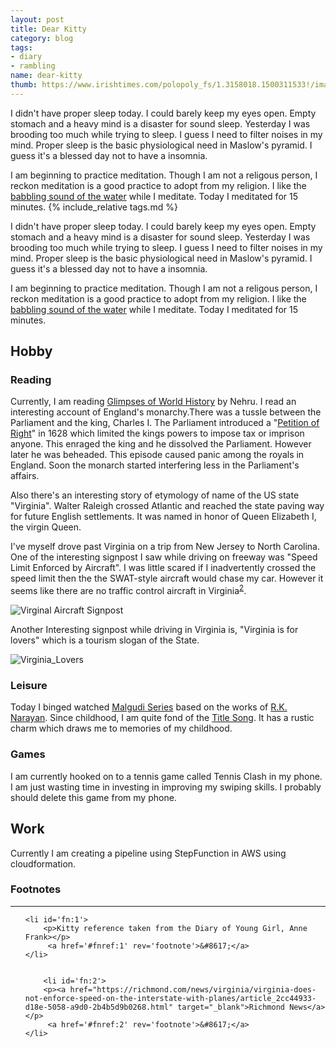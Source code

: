 ```yaml
---
layout: post
title: Dear Kitty
category: blog
tags:
- diary
- rambling
name: dear-kitty
thumb: https://www.irishtimes.com/polopoly_fs/1.3158018.1500311533!/image/image.jpg_gen/derivatives/box_620_330/image.jpg
---
```


<p>I didn't have proper sleep today. I could barely keep my eyes open. Empty stomach and a heavy mind is a disaster for sound sleep. Yesterday I was brooding too much while trying to sleep. I guess I need to filter noises in my mind. Proper sleep is the basic physiological need in Maslow's pyramid. I guess it's a blessed day not to have a insomnia.</p>

I am beginning to practice meditation. Though I am not a religous person, I reckon meditation is a good practice to adopt from my religion. I like the [babbling sound of the water](https://www.youtube.com/watch?v=IvjMgVS6kng&list=LL&index=1) while I meditate. Today I meditated for 15 minutes.
{% include_relative tags.md %}

I didn't have proper sleep today. I could barely keep my eyes open. Empty stomach and a heavy mind is a disaster for sound sleep. Yesterday I was brooding too much while trying to sleep. I guess I need to filter noises in my mind. Proper sleep is the basic physiological need in Maslow's pyramid. I guess it's a blessed day not to have a insomnia.

I am beginning to practice meditation. Though I am not a religous person, I reckon meditation is a good practice to adopt from my religion. I like the [babbling sound of the water](https://www.youtube.com/watch?v=IvjMgVS6kng&list=LL&index=1) while I meditate. Today I meditated for 15 minutes.


## Hobby

### Reading

Currently, I am reading [Glimpses of World History](http://randomwits.com/books/) by Nehru. I read an interesting account of England's monarchy.There was a tussle between the Parliament and the king, Charles I. The Parliament introduced a "[Petition of Right](https://en.wikipedia.org/wiki/Petition_of_Right)" in 1628 which limited the kings powers to impose tax or imprison anyone. This enraged the king and he dissolved the Parliament. However later he was beheaded. This episode caused panic among the royals in England. Soon the monarch started interfering less in the Parliament's affairs. 

Also there's an interesting story of etymology of name of the US state "Virginia". Walter Raleigh crossed Atlantic and reached the state paving way for future English settlements. It was named in honor of Queen Elizabeth I, the virgin Queen.

I've myself drove past Virginia on a trip from New Jersey to North Carolina. One of the interesting signpost I saw while driving on freeway was "Speed Limit Enforced by Aircraft". I was little scared if I inadvertently crossed the speed limit then the the SWAT-style aircraft would chase my car. However it seems like there are no traffic control aircraft in Virginia<sup><a href='#fn:2' rel='footnote'>2</a></sup>.

![Virginal Aircraft Signpost](https://gray-whsv-prod.cdn.arcpublishing.com/resizer/dXuUcxgfsnwb207wLMBrz4SEAlw=/800x800/smart/cloudfront-us-east-1.images.arcpublishing.com/gray/BYPIX7IB5ROK5JKR6RNUP2JHGA.jpg)


Another Interesting signpost while driving in Virginia is, "Virginia is for lovers" which is a tourism slogan of the State.

![Virginia_Lovers](https://cdn.geekwire.com/wp-content/uploads/2016/02/virginia-shutterstock_364806335.jpg)

### Leisure 

Today I binged watched [Malgudi Series](https://en.wikipedia.org/wiki/Malgudi_Days_(TV_series)) based on the works of [R.K. Narayan](https://en.wikipedia.org/wiki/R._K._Narayan). Since childhood, I am quite fond of the [Title Song](https://www.youtube.com/watch?v=PEHj4YSS1nw). It has a rustic charm which draws me to memories of my childhood.

### Games

I am currently hooked on to a tennis game called Tennis Clash in my phone. I am just wasting time in investing in improving my swiping skills. I probably should delete this game from my phone. 


## Work

Currently I am creating a pipeline using StepFunction in AWS using cloudformation.


<div class='footnotes'><h3>Footnotes</h3><hr />
  <ol>
    
    <li id='fn:1'>
        <p>Kitty reference taken from the Diary of Young Girl, Anne Frank></p>
         <a href='#fnref:1' rev='footnote'>&#8617;</a>
    </li>
    
    
        <li id='fn:2'>
        <p><a href="https://richmond.com/news/virginia/virginia-does-not-enforce-speed-on-the-interstate-with-planes/article_2cc44933-d18e-5058-a9d0-2b4b5d9b0268.html" target="_blank">Richmond News</a></p>
         <a href='#fnref:2' rev='footnote'>&#8617;</a>
    </li>
    
  </ol>
</div>

